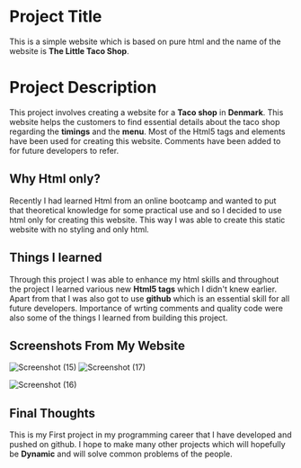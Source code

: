# Project Title
This is a simple website which is based on pure html and the name of the website is **The Little Taco Shop**.

# Project Description
 This project involves creating a website for a **Taco shop** in **Denmark**. This website helps the customers to find essential details about the taco shop regarding the **timings** and the **menu**. Most of the Html5 tags and elements have been used for creating this website. Comments have been added to for future developers to refer.

## Why Html only?
Recently I had learned Html from an online bootcamp and wanted to put that theoretical knowledge for some practical use and so I decided to use html only for creating this website. This way I was able to create this static website with no styling and only html.

## Things I learned
Through this project I was able to enhance my html skills and throughout the project I learned various new **Html5 tags** which I didn't knew earlier. Apart from that I was also got to use **github** which is an essential skill for all future developers. Importance of wrting comments and quality code were also some of the things I learned from building this project. 

## Screenshots From My Website
![Screenshot (15)](https://user-images.githubusercontent.com/113954752/229961475-90f88f5a-2b6c-48d5-b794-f758baa295cb.png)
![Screenshot (17)](https://user-images.githubusercontent.com/113954752/229961492-304312df-4ccd-4a8e-9173-e20506a9645e.png)

![Screenshot (16)](https://user-images.githubusercontent.com/113954752/229961484-6d43ec71-f28a-487e-8ba8-32595db8f68d.png)

## Final Thoughts
This is my First project in my programming career that I have developed and pushed on github. I hope to make many other projects which will hopefully be **Dynamic** and will solve common problems of the people.
